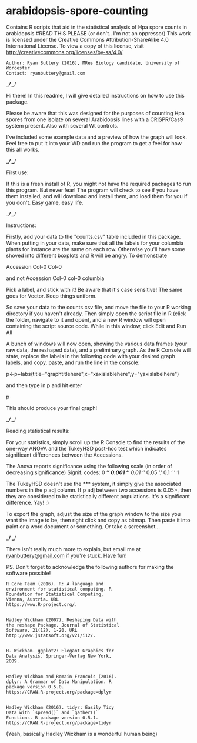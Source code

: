 # arabidopsis-spore-counting
Contains R scripts that aid in the statistical analysis of Hpa spore counts in arabidopsis
#READ THIS PLEASE (or don't.. I'm not an oppressor)
This work is licensed under the Creative Commons Attribution-ShareAlike 4.0
International License. To view a copy of this license, visit
http://creativecommons.org/licenses/by-sa/4.0/.

    Author: Ryan Buttery (2016), MRes Biology candidate, University of Worcester
    Contact: ryanbuttery@gmail.com


\__________________________________________________________________________________________/
\__________________________________________________________________________________________/


Hi there! In this readme, I will give detailed instructions on how
to use this package.

Please be aware that this was designed for the purposes of counting Hpa spores from
one isolate on several Arabidopsis lines with a CRISPR/Cas9 system
present. Also with several Wt controls.

I've included some example data and a preview of how the graph will look. Feel free to put 
it into your WD and run the program to get a feel for how this all works. 

\__________________________________________________________________________________________/
\__________________________________________________________________________________________/

First use:

If this is a fresh install of R, you might not have the required packages to run this program.
But never fear! The program will check to see if you have them installed, and will download
and install them, and load them for you if you don't. Easy game, easy life.
 

\__________________________________________________________________________________________/
\__________________________________________________________________________________________/


Instructions:


Firstly, add your data to the "counts.csv" table included in this package.
When putting in your data, make sure that all the labels for your columbia plants for instance
are the same on each row. Otherwise you'll have some shoved into different boxplots and 
R will be angry. To demonstrate


Accession
Col-0
Col-0

and not
Accession
Col-0
col-0
columbia

Pick a label, and stick with it! Be aware that it's case sensitive!
The same goes for Vector. Keep things uniform.

So save your data to the counts.csv file, and move the file to your R working directory if 
you haven't already. Then simply open the script file in R (click the folder, navigate to it 
and open), and a new R window will open containing the script source code. While in this window, 
click Edit and Run All

A bunch of windows will now open, showing the various data frames (your raw data, the reshaped 
data), and a preliminary graph. As the R Console will state, replace the labels in the following
code with your desired graph labels, and copy, paste, and run the line in the console:

p<-p+labs(title="graphtitlehere",x="xaxislablehere",y="yaxislabelhere")

and then type in p and hit enter

p

This should produce your final graph!


\____________________________________________________________________________________________/
\____________________________________________________________________________________________/


Reading statistical results:


For your statistics, simply scroll up the R Console to find the results of the one-way ANOVA and the TukeyHSD post-hoc test which indicates significant
differences between the Accessions.

The Anova reports significance using the following scale (in order of decreasing significance)
Signif. codes:  0 ‘***’ 0.001 ‘**’ 0.01 ‘*’ 0.05 ‘.’ 0.1 ‘ ’ 1

The TukeyHSD doesn't use the *** system, it simply give the associated numbers in the p adj column. If p adj between two accessions is 0.05>, then 
they are considered to be statistically different populations. It's a significant difference. Yay! :)

To export the graph, adjust the size of the graph window to the size you want the image to be, then right click and copy as bitmap.
Then paste it into paint or a word document or something. Or take a screenshot...


\_____________________________________________________________________________________________/
\_____________________________________________________________________________________________/


There isn't really much more to explain, but email me at ryanbuttery@gmail.com if you're stuck. Have fun!




PS. Don't forget to acknowledge the following authors for making the software possible!

    R Core Team (2016). R: A language and
    environment for statistical computing. R
    Foundation for Statistical Computing,
    Vienna, Austria. URL
    https://www.R-project.org/.

  
    Hadley Wickham (2007). Reshaping Data with
    the reshape Package. Journal of Statistical
    Software, 21(12), 1-20. URL
    http://www.jstatsoft.org/v21/i12/.
  
  
    H. Wickham. ggplot2: Elegant Graphics for
    Data Analysis. Springer-Verlag New York,
    2009.

  
    Hadley Wickham and Romain Francois (2016).
    dplyr: A Grammar of Data Manipulation. R
    package version 0.5.0.
    https://CRAN.R-project.org/package=dplyr


    Hadley Wickham (2016). tidyr: Easily Tidy
    Data with `spread()` and `gather()`
    Functions. R package version 0.5.1.
    https://CRAN.R-project.org/package=tidyr


(Yeah, basically Hadley Wickham is a wonderful human being)
